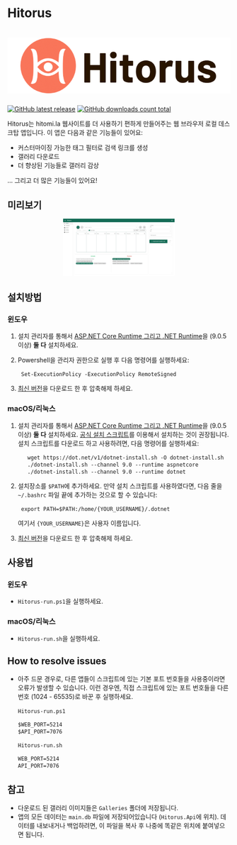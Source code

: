 # Hitorus

<h1 align="center">
  <picture>
    <source media="(prefers-color-scheme: dark)" srcset="content/banner-dark.jpeg">
    <source media="(prefers-color-scheme: light)" srcset="content/banner-light.png">
    <img alt="Hitorus" src="content/banner-light.png">
  </picture>
</h1>

[![GitHub latest release](https://img.shields.io/github/release/kaismic/Hitorus.svg?logo=github)](https://github.com/kaismic/Hitorus/releases/latest)
[![GitHub downloads count total](https://img.shields.io/github/downloads/kaismic/Hitorus/total.svg?logo=github)](https://github.com/kaismic/Hitorus/releases)

Hitorus는 hitomi.la 웹사이트를 더 사용하기 편하게 만들어주는 웹 브라우저 로컬 데스크탑 앱입니다. 이 앱은 다음과 같은 기능들이 있어요:

- 커스터마이징 가능한 태그 필터로 검색 링크를 생성
- 갤러리 다운로드
- 더 향상된 기능들로 갤러리 감상

... 그리고 더 많은 기능들이 있어요!

## 미리보기
<div align="center">
  <img src="./content/preview-1.jpeg" width="50%">
</div>

## 설치방법
### 윈도우
1. 설치 관리자를 통해서 [ASP.NET Core Runtime 그리고 .NET Runtime](https://dotnet.microsoft.com/download/dotnet/9.0)을 (9.0.5 이상) **둘 다** 설치하세요.
2. Powershell을 관리자 권한으로 실행 후 다음 명령어를 실행하세요:

        Set-ExecutionPolicy -ExecutionPolicy RemoteSigned
3. [최신 버전](https://github.com/kaismic/Hitorus/releases/latest)을 다운로드 한 후 압축해제 하세요.

### macOS/리눅스
1. 설치 관리자를 통해서 [ASP.NET Core Runtime 그리고 .NET Runtime](https://dotnet.microsoft.com/download/dotnet/9.0)을 (9.0.5 이상) **둘 다** 설치하세요. [공식 설치 스크립트](https://learn.microsoft.com/en-us/dotnet/core/install/linux-scripted-manual#scripted-install)를 이용해서 설치하는 것이 권장됩니다. 설치 스크립트를 다운로드 하고 사용하려면, 다음 명령어를 실행하세요:

          wget https://dot.net/v1/dotnet-install.sh -O dotnet-install.sh
          ./dotnet-install.sh --channel 9.0 --runtime aspnetcore
          ./dotnet-install.sh --channel 9.0 --runtime dotnet

2. 설치장소를 `$PATH`에 추가하세요. 만약 설치 스크립트를 사용하였다면, 다음 줄을 `~/.bashrc` 파일 끝에 추가하는 것으로 할 수 있습니다:

        export PATH=$PATH:/home/{YOUR_USERNAME}/.dotnet
    여기서 `{YOUR_USERNAME}`은 사용자 이름입니다.

3. [최신 버전](https://github.com/kaismic/Hitorus/releases/latest)을 다운로드 한 후 압축해제 하세요.


## 사용법
### 윈도우
- `Hitorus-run.ps1`을 실행하세요.

### macOS/리눅스
- `Hitorus-run.sh`을 실행하세요.

## How to resolve issues
- 아주 드문 경우로, 다른 앱들이 스크립트에 있는 기본 포트 번호들을 사용중이라면 오류가 발생할 수 있습니다. 이런 경우엔, 직접 스크립트에 있는 포트 번호들을 다른 번호 (1024 - 65535)로 바꾼 후 실행하세요.

  `Hitorus-run.ps1`

      $WEB_PORT=5214
      $API_PORT=7076
  `Hitorus-run.sh`

      WEB_PORT=5214
      API_PORT=7076

## 참고
- 다운로드 된 갤러리 이미지들은 `Galleries` 폴더에 저장됩니다.
- 앱의 모든 데이터는 `main.db` 파일에 저장되어있습니다 (`Hitorus.Api`에 위치). 데이터를 내보내거나 백업하려면, 이 파일을 복사 후 나중에 똑같은 위치에 붙여넣으면 됩니다.